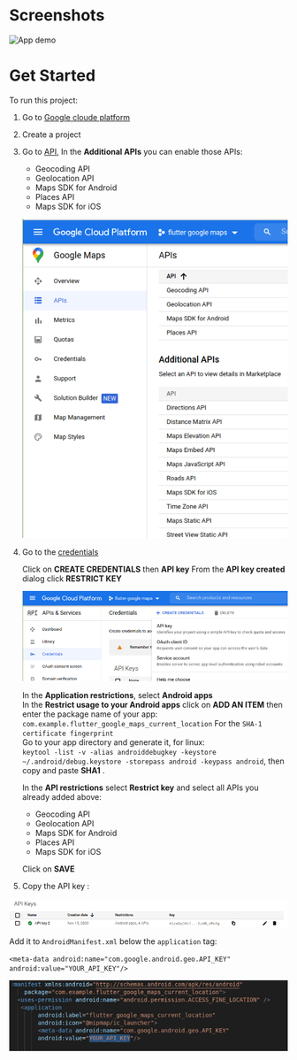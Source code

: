 # Screenshots
![App demo](/screenshots/demo.gif)
# Get Started

To run this project:
1. Go to [Google cloude platform](https://console.cloud.google.com/)
2. Create a project
3. Go to [API](https://console.cloud.google.com/google/maps-apis/api-list), 
   In the **Additional APIs** you can enable those APIs:
   - Geocoding API
   - Geolocation API
   - Maps SDK for Android
   - Places API 
   - Maps SDK for iOS

   ![Enable APIs](/screenshots/enable_apis.png)

4. Go to the [credentials](https://console.cloud.google.com/apis/credentials)
   
   Click on **CREATE CREDENTIALS** then **API key**
   From the **API key created** dialog click **RESTRICT KEY**


   ![credentials](/screenshots/credentials.png)  


   In the **Application restrictions**, select **Android apps**  
   In the **Restrict usage to your Android apps** click on **ADD AN ITEM** then 
   enter the package name of your app: `com.example.flutter_google_maps_current_location`
   For the `SHA-1 certificate fingerprint`   
   Go to your app directory and generate it, for linux:  
    `keytool -list -v -alias androiddebugkey -keystore ~/.android/debug.keystore -storepass android -keypass android`, then copy and paste **SHA1** .  

   In the **API restrictions** select **Restrict key**  and select all APIs you already added above:  
     - Geocoding API
     - Geolocation API
     - Maps SDK for Android
     - Places API 
     - Maps SDK for iOS


   Click on **SAVE**  



5. Copy the API key :

 ![api key](/screenshots/api_key.png)

 Add it to `AndroidManifest.xml` below the `application` tag:

 `<meta-data android:name="com.google.android.geo.API_KEY"
        android:value="YOUR_API_KEY"/>`   

 ![api key AndroidManifest](/screenshots/api_key_manifest.png)
